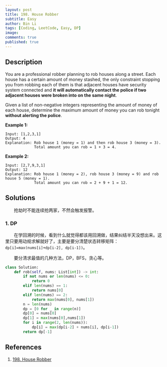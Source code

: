 ```yaml
---
layout: post
title: 198. House Robber
subtitle: Easy
author: Bin Li
tags: [Coding, LeetCode, Easy, DP]
image: 
comments: true
published: true
---
```


## Description

You are a professional robber planning to rob houses along a street. Each house has a certain amount of money stashed, the only constraint stopping you from robbing each of them is that adjacent houses have security system connected and **it will automatically contact the police if two adjacent houses were broken into on the same night**.

Given a list of non-negative integers representing the amount of money of each house, determine the maximum amount of money you can rob tonight **without alerting the police**.

**Example 1:**

```
Input: [1,2,3,1]
Output: 4
Explanation: Rob house 1 (money = 1) and then rob house 3 (money = 3).
             Total amount you can rob = 1 + 3 = 4.
```

**Example 2:**

```
Input: [2,7,9,3,1]
Output: 12
Explanation: Rob house 1 (money = 2), rob house 3 (money = 9) and rob house 5 (money = 1).
             Total amount you can rob = 2 + 9 + 1 = 12.
```


## Solutions
　　抢劫时不能连续抢两家，不然会触发报警。
### 1. DP
　　在学回溯的时候，看到什么就觉得都该用回溯做，结果纠结半天没想出来。这里只要用动规求解就好了，主要是要分清楚状态转移矩阵：`dp[i]=max(nums[i]+dp[i-2], dp[i-1])`。

　　要分清求最值的几种方法，DP，BFS，贪心等。

```python
class Solution:
    def rob(self, nums: List[int]) -> int:
        if not nums or len(nums) <= 0:
            return 0
        elif len(nums) == 1:
            return nums[0]
        elif len(nums) == 2:
            return max(nums[0], nums[1])
        n = len(nums)
        dp = [0 for _ in range(n)]
        dp[0] = nums[0]
        dp[1] = max(nums[0],nums[1])
        for i in range(2, len(nums)):
            dp[i] = max(dp[i-2] + nums[i], dp[i-1])
        return dp[-1]
```


## References
1. [198. House Robber](https://leetcode.com/problems/house-robber/)